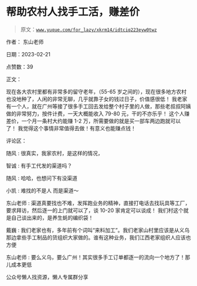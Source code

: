 # 帮助农村人找手工活，赚差价

> 原文：[`www.yuque.com/for_lazy/xkrm14/idtciq223eyw0twz`](https://www.yuque.com/for_lazy/xkrm14/idtciq223eyw0twz)



作者： 东山老师



日期：2023-02-21



点赞数：39



正文：



现在各大农村里都有非常多的留守老年，（55-65 岁之间的），现在很多地方农村也没地种了，人闲的非常无聊，几乎就靠子女的钱过日子，价值感很低！ 我老家有一个人，就在广州等接了很多手工回去发给整个村子里的人做，那些老叔叔阿姨做的非常努力，按件计费，一天大概能收入 79-80 元，干的不亦乐乎！ 这个人赚差价，一个月一条村大约能赚 1-2 万，所需要做的就是买一部车两边跑就可以了！ 我觉得这个事情非常值得去做！有意义也能赚点钱！



评论区：



随风 : 很真实，我家农村，是这样的情况，



智诚 : 有手工代发的渠道吗？



随风 : 哈哈，也想问下有没渠道



小凯 : 难找的不是人 而是渠道～



东山老师 : 渠道真要找也不难，发挥跑业务的精神，直接打电话去找玩具等工厂，要求拜访，然后逐一的上门就可以了，谈 10-20 家肯定可以谈成！ 我们村这个就是自己谈出来的，是养生蚝的编织袋！



戴巍 : 我们老家也有，多年前有个词叫“来料加工”。我们老家山村里应该是从义乌那边拿些手工制品的货组织大家做的。谁有这种业务，我们江西老家组织人应该也方便



东山老师 : 要么义乌，要么广州！其实很多手工订单都逐一的流向一个地方了！那儿成本更低



公众号懒人找资源，懒人专属群分享

